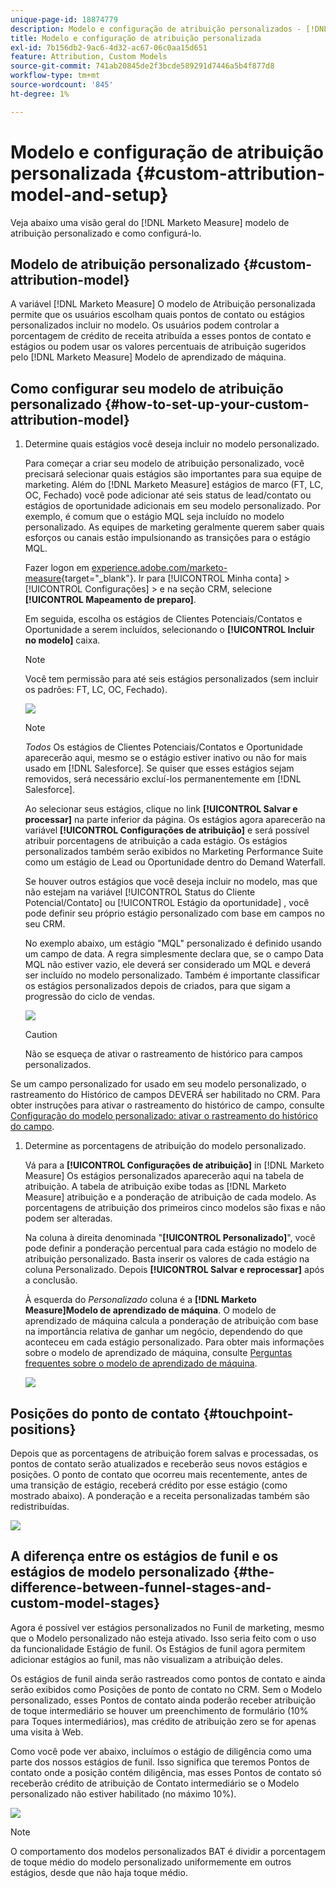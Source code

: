 ```yaml
---
unique-page-id: 18874779
description: Modelo e configuração de atribuição personalizados - [!DNL Marketo Measure]
title: Modelo e configuração de atribuição personalizada
exl-id: 7b156db2-9ac6-4d32-ac67-06c0aa15d651
feature: Attribution, Custom Models
source-git-commit: 741ab20845de2f3bcde589291d7446a5b4f877d8
workflow-type: tm+mt
source-wordcount: '845'
ht-degree: 1%

---
```


# Modelo e configuração de atribuição personalizada {#custom-attribution-model-and-setup}

Veja abaixo uma visão geral do [!DNL Marketo Measure] modelo de atribuição personalizado e como configurá-lo.

## Modelo de atribuição personalizado {#custom-attribution-model}

A variável [!DNL Marketo Measure] O modelo de Atribuição personalizada permite que os usuários escolham quais pontos de contato ou estágios personalizados incluir no modelo. Os usuários podem controlar a porcentagem de crédito de receita atribuída a esses pontos de contato e estágios ou podem usar os valores percentuais de atribuição sugeridos pelo [!DNL Marketo Measure] Modelo de aprendizado de máquina.

## Como configurar seu modelo de atribuição personalizado {#how-to-set-up-your-custom-attribution-model}

1. Determine quais estágios você deseja incluir no modelo personalizado.

   Para começar a criar seu modelo de atribuição personalizado, você precisará selecionar quais estágios são importantes para sua equipe de marketing. Além do [!DNL Marketo Measure] estágios de marco (FT, LC, OC, Fechado) você pode adicionar até seis status de lead/contato ou estágios de oportunidade adicionais em seu modelo personalizado. Por exemplo, é comum que o estágio MQL seja incluído no modelo personalizado. As equipes de marketing geralmente querem saber quais esforços ou canais estão impulsionando as transições para o estágio MQL.

   Fazer logon em [experience.adobe.com/marketo-measure](https://experience.adobe.com/marketo-measure){target="_blank"}. Ir para [!UICONTROL Minha conta] > [!UICONTROL Configurações] > e na seção CRM, selecione **[!UICONTROL Mapeamento de preparo]**.

   Em seguida, escolha os estágios de Clientes Potenciais/Contatos e Oportunidade a serem incluídos, selecionando o **[!UICONTROL Incluir no modelo]** caixa.

   >[!NOTE]
   >
   >Você tem permissão para até seis estágios personalizados (sem incluir os padrões: FT, LC, OC, Fechado).

   ![](assets/1-1.png)

   >[!NOTE]
   >
   >_Todos_ Os estágios de Clientes Potenciais/Contatos e Oportunidade aparecerão aqui, mesmo se o estágio estiver inativo ou não for mais usado em [!DNL Salesforce]. Se quiser que esses estágios sejam removidos, será necessário excluí-los permanentemente em [!DNL Salesforce].

   Ao selecionar seus estágios, clique no link **[!UICONTROL Salvar e processar]** na parte inferior da página. Os estágios agora aparecerão na variável **[!UICONTROL Configurações de atribuição]** e será possível atribuir porcentagens de atribuição a cada estágio. Os estágios personalizados também serão exibidos no Marketing Performance Suite como um estágio de Lead ou Oportunidade dentro do Demand Waterfall.

   Se houver outros estágios que você deseja incluir no modelo, mas que não estejam na variável [!UICONTROL Status do Cliente Potencial/Contato] ou [!UICONTROL Estágio da oportunidade] , você pode definir seu próprio estágio personalizado com base em campos no seu CRM.

   No exemplo abaixo, um estágio &quot;MQL&quot; personalizado é definido usando um campo de data. A regra simplesmente declara que, se o campo Data MQL não estiver vazio, ele deverá ser considerado um MQL e deverá ser incluído no modelo personalizado. Também é importante classificar os estágios personalizados depois de criados, para que sigam a progressão do ciclo de vendas.

   ![](assets/2-1.png)

   >[!CAUTION]
   >
   >Não se esqueça de ativar o rastreamento de histórico para campos personalizados.

Se um campo personalizado for usado em seu modelo personalizado, o rastreamento do Histórico de campos DEVERÁ ser habilitado no CRM. Para obter instruções para ativar o rastreamento do histórico de campo, consulte [Configuração do modelo personalizado: ativar o rastreamento do histórico do campo](/help/advanced-marketo-measure-features/custom-attribution-models/custom-model-setup-enable-field-history-tracking.md).

1. Determine as porcentagens de atribuição do modelo personalizado.

   Vá para a **[!UICONTROL Configurações de atribuição]** in [!DNL Marketo Measure] Os estágios personalizados aparecerão aqui na tabela de atribuição. A tabela de atribuição exibe todas as [!DNL Marketo Measure] atribuição e a ponderação de atribuição de cada modelo. As porcentagens de atribuição dos primeiros cinco modelos são fixas e não podem ser alteradas.

   Na coluna à direita denominada &quot;**[!UICONTROL Personalizado]**&quot;, você pode definir a ponderação percentual para cada estágio no modelo de atribuição personalizado. Basta inserir os valores de cada estágio na coluna Personalizado. Depois **[!UICONTROL Salvar e reprocessar]** após a conclusão.

   À esquerda do _Personalizado_ coluna é a **[!DNL Marketo Measure]Modelo de aprendizado de máquina**. O modelo de aprendizado de máquina calcula a ponderação de atribuição com base na importância relativa de ganhar um negócio, dependendo do que aconteceu em cada estágio personalizado. Para obter mais informações sobre o modelo de aprendizado de máquina, consulte [Perguntas frequentes sobre o modelo de aprendizado de máquina](/help/advanced-marketo-measure-features/custom-attribution-models/machine-learning-model-faq.md).

   ![](assets/3.png)

## Posições do ponto de contato {#touchpoint-positions}

Depois que as porcentagens de atribuição forem salvas e processadas, os pontos de contato serão atualizados e receberão seus novos estágios e posições. O ponto de contato que ocorreu mais recentemente, antes de uma transição de estágio, receberá crédito por esse estágio (como mostrado abaixo). A ponderação e a receita personalizadas também são redistribuídas.

![](assets/4.png)

## A diferença entre os estágios de funil e os estágios de modelo personalizado {#the-difference-between-funnel-stages-and-custom-model-stages}

Agora é possível ver estágios personalizados no Funil de marketing, mesmo que o Modelo personalizado não esteja ativado. Isso seria feito com o uso da funcionalidade Estágio de funil. Os Estágios de funil agora permitem adicionar estágios ao funil, mas não visualizam a atribuição deles.

Os estágios de funil ainda serão rastreados como pontos de contato e ainda serão exibidos como Posições de ponto de contato no CRM. Sem o Modelo personalizado, esses Pontos de contato ainda poderão receber atribuição de toque intermediário se houver um preenchimento de formulário (10% para Toques intermediários), mas crédito de atribuição zero se for apenas uma visita à Web.

Como você pode ver abaixo, incluímos o estágio de diligência como uma parte dos nossos estágios de funil. Isso significa que teremos Pontos de contato onde a posição contém diligência, mas esses Pontos de contato só receberão crédito de atribuição de Contato intermediário se o Modelo personalizado não estiver habilitado (no máximo 10%).

![](assets/5.png)

>[!NOTE]
>
>O comportamento dos modelos personalizados BAT é dividir a porcentagem de toque médio do modelo personalizado uniformemente em outros estágios, desde que não haja toque médio.
